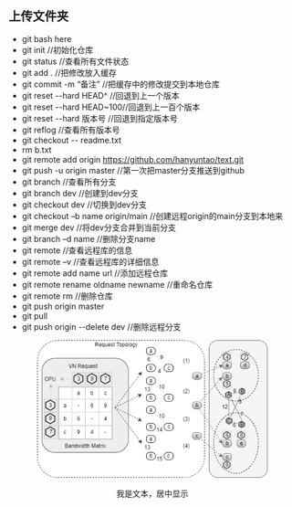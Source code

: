 ## 上传文件夹
* git bash here
* git init  //初始化仓库
* git status  //查看所有文件状态
* git add . //把修改放入缓存
* git commit -m “备注” //把缓存中的修改提交到本地仓库
* git reset --hard HEAD^ //回退到上一个版本
* git reset --hard HEAD~100//回退到上一百个版本
* git reset --hard 版本号   //回退到指定版本号
* git reflog    //查看所有版本号
* git checkout -- readme.txt
* rm b.txt
* git remote add origin https://github.com/hanyuntao/text.git
* git push -u origin master //第一次把master分支推送到github
* git branch //查看所有分支
* git branch dev //创建到dev分支
* git checkout dev  //切换到dev分支
* git checkout –b name origin/main //创建远程origin的main分支到本地来
* git merge dev //将dev分支合并到当前分支
* git branch –d name //删除分支name
* git remote    //查看远程库的信息
* git remote –v //查看远程库的详细信息
* git remote add name url //添加远程仓库
* git remote rename oldname newname //重命名仓库
* git remote rm //删除仓库
* git push origin master
* git pull
* git push origin --delete dev //删除远程分支
  
<center>
<img src="picture/paper/Embedded_model1.png" width="80%" />
<p style="text-align:center">我是文本，居中显示</p>
</center>

 